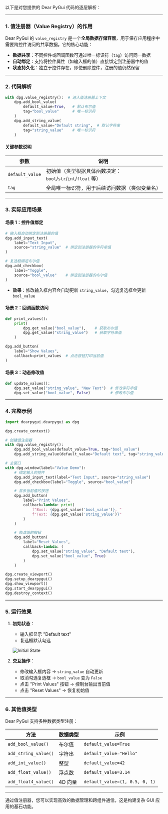 以下是对您提供的 Dear PyGui 代码的逐层解析：

---

### **1. 值注册器（Value Registry）的作用**

Dear PyGui 的 `value_registry` 是一个**全局数据存储容器**，用于保存应用程序中需要跨控件访问的共享数据。它的核心功能：

- **数据共享**：不同控件或回调函数可通过唯一标识符（`tag`）访问同一数据
- **自动绑定**：支持将控件属性（如输入框的值）直接绑定到注册器中的值
- **状态持久化**：独立于控件存在，即使删除控件，注册的值仍然保留

---

### **2. 代码解析**

```python
with dpg.value_registry():  # 进入值注册器上下文
    dpg.add_bool_value(
        default_value=True,   # 默认布尔值
        tag="bool_value"      # 唯一标识符
    )
    dpg.add_string_value(
        default_value="Default string",  # 默认字符串
        tag="string_value"    # 唯一标识符
    )
```

#### **关键参数说明**

| 参数            | 说明                                                          |
| --------------- | ------------------------------------------------------------- |
| `default_value` | 初始值（类型根据具体函数决定：`bool`/`str`/`int`/`float` 等） |
| `tag`           | 全局唯一标识符，用于后续访问数据（类似变量名）                |

---

### **3. 实际应用场景**

#### **场景 1：控件值绑定**

```python
# 输入框自动绑定到注册器的值
dpg.add_input_text(
    label="Text Input",
    source="string_value"  # 绑定到注册器的字符串值
)

# 复选框绑定布尔值
dpg.add_checkbox(
    label="Toggle",
    source="bool_value"    # 绑定到注册器的布尔值
)
```

- **效果**：修改输入框内容会自动更新 `string_value`，勾选复选框会更新 `bool_value`

#### **场景 2：回调函数访问**

```python
def print_values():
    print(
        dpg.get_value("bool_value"),    # 获取布尔值
        dpg.get_value("string_value")   # 获取字符串值
    )

dpg.add_button(
    label="Show Values",
    callback=print_values  # 点击按钮打印当前值
)
```

#### **场景 3：动态修改值**

```python
def update_values():
    dpg.set_value("string_value", "New Text")  # 修改字符串值
    dpg.set_value("bool_value", False)         # 修改布尔值
```

---

### **4. 完整示例**

```python
import dearpygui.dearpygui as dpg

dpg.create_context()

# 创建值注册器
with dpg.value_registry():
    dpg.add_bool_value(default_value=True, tag="bool_value")
    dpg.add_string_value(default_value="Default text", tag="string_value")

# 主窗口
with dpg.window(label="Value Demo"):
    # 绑定输入的控件
    dpg.add_input_text(label="Text Input", source="string_value")
    dpg.add_checkbox(label="Toggle", source="bool_value")

    # 显示当前值的按钮
    dpg.add_button(
        label="Print Values",
        callback=lambda: print(
            f"Bool: {dpg.get_value('bool_value')}, "
            f"Text: {dpg.get_value('string_value')}"
        )
    )

    # 修改值的按钮
    dpg.add_button(
        label="Reset Values",
        callback=lambda: (
            dpg.set_value("string_value", "Default text"),
            dpg.set_value("bool_value", True)
        )
    )

dpg.create_viewport()
dpg.setup_dearpygui()
dpg.show_viewport()
dpg.start_dearpygui()
dpg.destroy_context()
```

---

### **5. 运行效果**

1. **初始状态**：

   - 输入框显示 "Default text"
   - 复选框默认勾选

   ![Initial State](https://via.placeholder.com/600x400?text=Initial+State)

2. **交互操作**：
   - 修改输入框内容 → `string_value` 自动更新
   - 取消勾选复选框 → `bool_value` 变为 `False`
   - 点击 "Print Values" 按钮 → 控制台输出当前值
   - 点击 "Reset Values" → 恢复初始值

---

### **6. 其他值类型**

Dear PyGui 支持多种数据类型注册：

| 方法                 | 数据类型 | 示例                           |
| -------------------- | -------- | ------------------------------ |
| `add_bool_value()`   | 布尔值   | `default_value=True`           |
| `add_string_value()` | 字符串   | `default_value="Hello"`        |
| `add_int_value()`    | 整型     | `default_value=42`             |
| `add_float_value()`  | 浮点数   | `default_value=3.14`           |
| `add_float4_value()` | 4D 向量  | `default_value=(1, 0.5, 0, 1)` |

---

通过值注册器，您可以实现高效的数据管理和跨组件通信，这是构建复杂 GUI 应用的基石功能。
